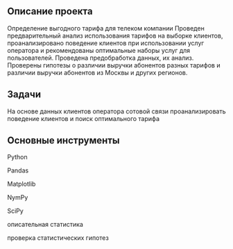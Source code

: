 ## Описание проекта
Определение выгодного тарифа для телеком компании
Проведен предварительный анализ использования тарифов на выборке клиентов, проанализировано поведение клиентов при использовании услуг оператора и рекомендованы оптимальные наборы услуг для пользователей. Проведена предобработка
данных, их анализ. Проверены гипотезы о различии выручки абонентов разных тарифов и различии выручки абонентов из Москвы и других регионов.

## Задачи

На основе данных клиентов оператора сотовой связи проанализировать поведение клиентов и поиск оптимального тарифа
## Основные инструменты

Python

Pandas

Matplotlib

NymPy

SciPy

описательная статистика

проверка статистических гипотез
